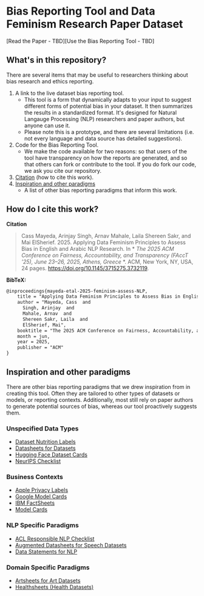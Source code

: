 # Bias Reporting Tool and Data Feminism Research Paper Dataset 

[Read the Paper - TBD][Use the Bias Reporting Tool - TBD] 

## What's in this repository? 
There are several items that may be useful to researchers thinking about bias research and ethics reporting. 
1. A link to the live dataset bias reporting tool.
   - This tool is a form that dynamically adapts to your input to suggest different forms of potential bias in your dataset. It then summarizes the results in a standardized format. It's designed for Natural Langauge Processing (NLP) researchers and paper authors, but anyone can use it. 
   - Please note this is a prototype, and there are several limitations (i.e. not every language and data source has detailed suggestions).
2. Code for the Bias Reporting Tool.
   - We make the code available for two reasons: so that users of the tool have transparency on how the reports are generated, and so that others can fork or contribute to the tool. If you do fork our code, we ask you cite our repository.
3. [Citation](#citation) (how to cite this work).
4. [Inspiration and other paradigms](#inspiration-and-other-paradigms) 
   - A list of other bias reporting paradigms that inform this work.
  
## How do I cite this work? 
**Citation**
> Cass Mayeda, Arinjay Singh, Arnav Mahale, Laila Shereen Sakr, and Mai ElSherief. 2025. Applying Data Feminism Principles to Assess Bias in English and Arabic NLP Research. In * *The 2025 ACM Conference on Fairness, Accountability, and Transparency (FAccT ’25), June 23–26, 2025, Athens, Greece* *. ACM, New York, NY, USA, 24 pages. https://doi.org/10.1145/3715275.3732119.

**BibTeX:**
```tex
@inproceedings{mayeda-etal-2025-feminism-assess-NLP,
    title = "Applying Data Feminism Principles to Assess Bias in English and Arabic NLP Research",
    author = "Mayeda, Cass  and
      Singh, Arinjay  and
      Mahale, Arnav  and
      Shereen Sakr, Laila  and
      ElSherief, Mai",
    booktitle = "The 2025 ACM Conference on Fairness, Accountability, and Transparency",
    month = jun,
    year = 2025,
    publisher = "ACM"
}
```
## Inspiration and other paradigms 
There are other bias reporting paradigms that we drew inspiration from in creating this tool. Often they are tailored to other types of datasets or models, or reporting contexts. Additionally, most still rely on paper authors to generate potential sources of bias, whereas our tool proactively suggests them.
### Unspecified Data Types 
- [Dataset Nutrition Labels](https://labelmaker.datanutrition.org/) 
- [Datasheets for Datasets](https://dl.acm.org/doi/10.1145/3458723)
- [Hugging Face Dataset Cards](https://huggingface.co/docs/hub/en/datasets-cards)
- [NeurIPS Checklist](https://neurips.cc/Conferences/2021/PaperInformation/PaperChecklist)
### Business Contexts 
- [Apple Privacy Labels](https://www.apple.com/privacy/)
- [Google Model Cards](https://modelcards.withgoogle.com/)
- [IBM FactSheets](https://ieeexplore.ieee.org/document/8843893)
- [Model Cards](https://modelcards.withgoogle.com/)
### NLP Specific Paradigms 
- [ACL Responsible NLP Checklist](https://aclrollingreview.org/responsibleNLPresearch/)
- [Augmented Datasheets for Speech Datasets](https://dl.acm.org/doi/10.1145/3593013.3594049)
- [Data Statements for NLP](https://direct.mit.edu/tacl/article/doi/10.1162/tacl_a_00041/43452/Data-Statements-for-Natural-Language-Processing) 
### Domain Specific Paradigms 
- [Artsheets for Art Datasets](https://datasets-benchmarks-proceedings.neurips.cc/paper_files/paper/2021/hash/9b8619251a19057cff70779273e95aa6-Abstract-round2.html) 
- [Healthsheets (Health Datasets)](https://dl.acm.org/doi/10.1145/3531146.3533239)
